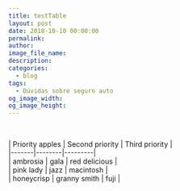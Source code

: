 ```yaml
---
title: testTable
layout: post
date: 2018-10-10 00:00:00
permalink:
author:
image_file_name:
description:
categories:
  - blog
tags:
  - Dúvidas sobre seguro auto
og_image_width:
og_image_height:
---
```


&nbsp;

| Priority apples | Second priority | Third priority |<br>|-------|--------|---------|<br>| ambrosia | gala | red delicious |<br>| pink lady | jazz | macintosh |<br>| honeycrisp | granny smith | fuji |